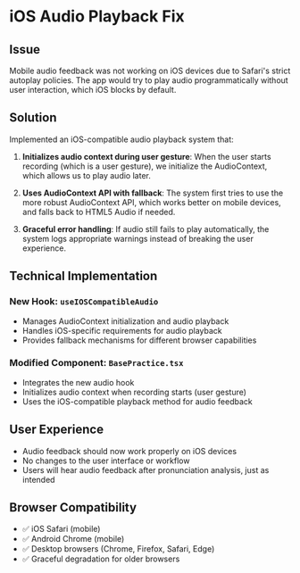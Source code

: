 # iOS Audio Playback Fix

## Issue
Mobile audio feedback was not working on iOS devices due to Safari's strict autoplay policies. The app would try to play audio programmatically without user interaction, which iOS blocks by default.

## Solution
Implemented an iOS-compatible audio playback system that:

1. **Initializes audio context during user gesture**: When the user starts recording (which is a user gesture), we initialize the AudioContext, which allows us to play audio later.

2. **Uses AudioContext API with fallback**: The system first tries to use the more robust AudioContext API, which works better on mobile devices, and falls back to HTML5 Audio if needed.

3. **Graceful error handling**: If audio still fails to play automatically, the system logs appropriate warnings instead of breaking the user experience.

## Technical Implementation

### New Hook: `useIOSCompatibleAudio`
- Manages AudioContext initialization and audio playback
- Handles iOS-specific requirements for audio playback
- Provides fallback mechanisms for different browser capabilities

### Modified Component: `BasePractice.tsx`
- Integrates the new audio hook
- Initializes audio context when recording starts (user gesture)
- Uses the iOS-compatible playback method for audio feedback

## User Experience
- Audio feedback should now work properly on iOS devices
- No changes to the user interface or workflow
- Users will hear audio feedback after pronunciation analysis, just as intended

## Browser Compatibility
- ✅ iOS Safari (mobile)
- ✅ Android Chrome (mobile)
- ✅ Desktop browsers (Chrome, Firefox, Safari, Edge)
- ✅ Graceful degradation for older browsers